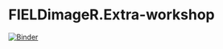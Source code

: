 # FIELDimageR.Extra-workshop


[![Binder](https://mybinder.org/badge_logo.svg)](https://mybinder.org/v2/gh/pspawar71/FIELDimageR.Extra-workshop/HEAD?labpath=rstudio)
